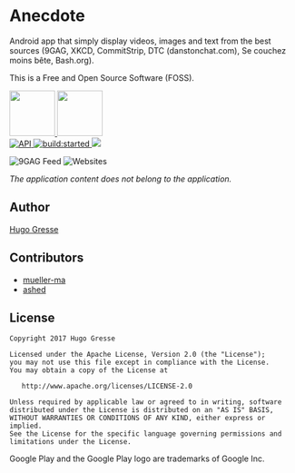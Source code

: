 # Anecdote 

Android app that simply display videos, images and text from the best sources  (9GAG, XKCD, CommitStrip, DTC (danstonchat.com), Se couchez moins bête, Bash.org). 

This is a Free and Open Source Software (FOSS).

<a href="https://play.google.com/store/apps/details?id=io.gresse.hugo.anecdote" target="_blank">
  <img src="https://play.google.com/intl/en_us/badges/images/generic/en-play-badge.png" height="80"/>
</a>
<a href="https://f-droid.org/repository/browse/?fdid=io.gresse.hugo.anecdote" target="_blank">
  <img src="https://f-droid.org/badge/get-it-on.png" height="80"/>
</a>
<br>
<a href="https://android-arsenal.com/api?level=16">
  <img src="https://img.shields.io/badge/API-16%2B-brightgreen.svg?style=flat" border="0" alt="API">
  </a>
<a id="status-image-popup" class="open-popup" href="#" title="build status image" name="status-images" data-ember-action="944">
  <img src="https://travis-ci.org/HugoGresse/Anecdote.svg" alt="build:started">
</a> 
<a href="https://www.codacy.com/app/hugo-gresse/Anecdote?utm_source=github.com&amp;utm_medium=referral&amp;utm_content=HugoGresse/Anecdote&amp;utm_campaign=Badge_Grade">
  <img src="https://api.codacy.com/project/badge/Grade/19dc2d46b91843658d08396476c4f550"/>
</a>

![9GAG Feed](https://raw.githubusercontent.com/HugoGresse/Anecdote/master/design/screenshots/9gag.png)
![Websites](https://raw.githubusercontent.com/HugoGresse/Anecdote/master/design/screenshots/website_selector.png)

_The application content does not belong to the application._



Author
------
[Hugo Gresse](http://hugo.gresse.io)


Contributors
-----------
 - [mueller-ma](https://github.com/mueller-ma)
 - [ashed](https://github.com/ashed)


License
--------
``` 
Copyright 2017 Hugo Gresse

Licensed under the Apache License, Version 2.0 (the "License");
you may not use this file except in compliance with the License.
You may obtain a copy of the License at

   http://www.apache.org/licenses/LICENSE-2.0

Unless required by applicable law or agreed to in writing, software
distributed under the License is distributed on an "AS IS" BASIS,
WITHOUT WARRANTIES OR CONDITIONS OF ANY KIND, either express or implied.
See the License for the specific language governing permissions and
limitations under the License.
```
Google Play and the Google Play logo are trademarks of Google Inc.

[Donate $5]:   https://paypal.me/HugoGresse/5
[Donate $10]:  https://paypal.me/HugoGresse/10
[Donate $50]:  https://paypal.me/HugoGresse/50
